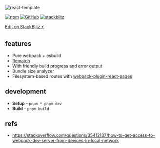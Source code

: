 ![react-template](https://realme-ten.vercel.app/api/v1/banner?colorA=831843&colorB=be185d&textColor=f472b6&title=react-template&subtitle=NEO&desc=build%20spa%20with%20pure%20webpack%20config)


[![npm](https://img.shields.io/npm/v/@aiou/react-template)](https://github.com/neo-hack/react-template/tree/master) [![GitHub](https://img.shields.io/npm/l/@aiou/react-template)](https://github.com/neo-hack/react-template/tree/master) [![stackblitz](https://img.shields.io/badge/%E2%9A%A1%EF%B8%8Fstackblitz-online-blue)](https://stackblitz.com/github/neo-hack/react-template/tree/master)

[Edit on StackBlitz ⚡️](https://stackblitz.com/github/neo-hack/react-template/tree/master)

## features

- Pure webpack + esbuild
- [Rematch](https://github.com/rematch/rematch)
- With friendly build progress and error output
- Bundle size analyzer
- Filesystem-based routes with [webpack-plugin-react-pages](https://github.com/JiangWeixian/webpack-plugin-react-pages)

## development

- **Setup** - `pnpm * pnpm dev`
- **Build** - `pnpm build`

## refs

- https://stackoverflow.com/questions/35412137/how-to-get-access-to-webpack-dev-server-from-devices-in-local-network